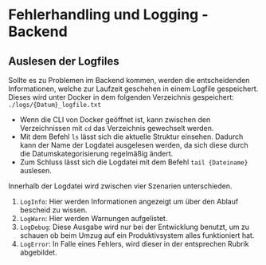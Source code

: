 # Fehlerhandling und Logging - Backend

## Auslesen der Logfiles
Sollte es zu Problemen im Backend kommen, werden die entscheidenden Informationen, welche zur Laufzeit geschehen in einem Logfile gespeichert.
Dieses wird unter Docker in dem folgenden Verzeichnis gespeichert: `./logs/{Datum}_logfile.txt`
* Wenn die CLI von Docker geöffnet ist, kann zwischen den Verzeichnissen mit `cd` das Verzeichnis gewechselt werden.
* Mit dem Befehl `ls` lässt sich die aktuelle Struktur einsehen. Dadurch kann der Name der Logdatei ausgelesen werden, da sich diese durch die Datumskategorisierung regelmäßig ändert.
* Zum Schluss lässt sich die Logdatei mit dem Befehl `tail {Dateiname}` auslesen.

Innerhalb der Logdatei wird zwischen vier Szenarien unterschieden.
1. `LogInfo`: Hier werden Informationen angezeigt um über den Ablauf bescheid zu wissen.
2. `LogWarn`: Hier werden Warnungen aufgelistet.
3. `LogDebug`: Diese Ausgabe wird nur bei der Entwicklung benutzt, um zu schauen ob beim Umzug auf ein Produktivsystem alles funktioniert hat.
4. `LogError`: In Falle eines Fehlers, wird dieser in der entsprechen Rubrik abgebildet.
